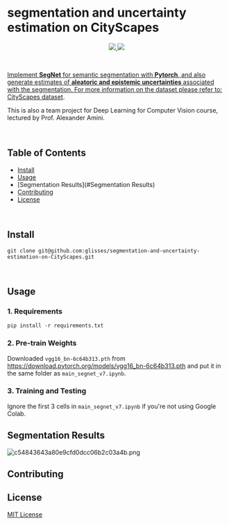 # segmentation and uncertainty estimation on CityScapes

<div align="center"><p>
    <a href="https://github.com/glisses/segmentation-and-uncertainty-estimation-on-CityScapes/pulse">
      <img src="https://img.shields.io/github/last-commit/glisses/segmentation-and-uncertainty-estimation-on-CityScapes?color=%4dc71f&label=Last%20Commit&logo=github&style=flat-square"/>
    </a>
    <a href="https://github.com/glisses/segmentation-and-uncertainty-estimation-on-CityScapes/blob/main/LICENSE">
      <img src="https://img.shields.io/github/license/glisses/segmentation-and-uncertainty-estimation-on-CityScapes?label=License&logo=GNU&style=flat-square"/>
</p>
</div>
​               

Implement **SegNet** for semantic segmentation with **Pytorch**, and also generate estimates of **aleatoric and epistemic uncertainties** associated with the segmentation. 
For more information on the dataset please refer to: [CityScapes dataset](https://www.cityscapes-dataset.com/). 
          
This is also a team project for Deep Learning for Computer Vision course, lectured by Prof. Alexander Amini.

​                         

## Table of Contents

- [Install](#install)
- [Usage](#usage)
- [Segmentation Results](#Segmentation Results)
- [Contributing](#contributing)
- [License](#license)

​                         

## Install

```
git clone git@github.com:glisses/segmentation-and-uncertainty-estimation-on-CityScapes.git
```

​                   

## Usage

### 1. Requirements

``` shell 
pip install -r requirements.txt   
```

  

### 2. Pre-train Weights

Downloaded `vgg16_bn-6c64b313.pth` from https://download.pytorch.org/models/vgg16_bn-6c64b313.pth and put it in the same folder as `main_segnet_v7.ipynb`.



### 3. Training and Testing

Ignore the  first 3 cells in `main_segnet_v7.ipynb` if you're not using Google Colab.



## Segmentation Results

![c54843643a80e9cfd0dcc06b2c03a4b.png](https://s2.loli.net/2022/02/15/HjLGsFt6iZkKxz8.png)



## Contributing



## License

[MIT License](../LICENSE)
